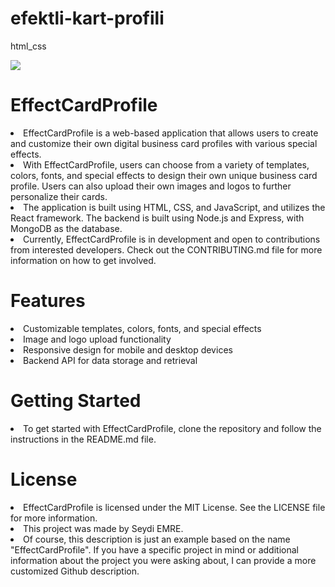 # efektli-kart-profili
html_css

<img src="gif1.gif" width="auto">


# EffectCardProfile

<li>EffectCardProfile is a web-based application that allows users to create and customize their own digital business card profiles with various special effects.

<li>With EffectCardProfile, users can choose from a variety of templates, colors, fonts, and special effects to design their own unique business card profile. Users can also upload their own images and logos to further personalize their cards.

<li>The application is built using HTML, CSS, and JavaScript, and utilizes the React framework. The backend is built using Node.js and Express, with MongoDB as the database.

<li>Currently, EffectCardProfile is in development and open to contributions from interested developers. Check out the CONTRIBUTING.md file for more information on how to get involved.

# Features
<li>Customizable templates, colors, fonts, and special effects</li>
<li>Image and logo upload functionality
<li>Responsive design for mobile and desktop devices
<li>Backend API for data storage and retrieval

# Getting Started

<li>To get started with EffectCardProfile, clone the repository and follow the instructions in the README.md file.

# License

<li>EffectCardProfile is licensed under the MIT License. See the LICENSE file for more information.
<li>This project was made by Seydi EMRE.

<li>Of course, this description is just an example based on the name "EffectCardProfile". If you have a specific project in mind or additional information about the project you were asking about, I can provide a more customized Github description.
